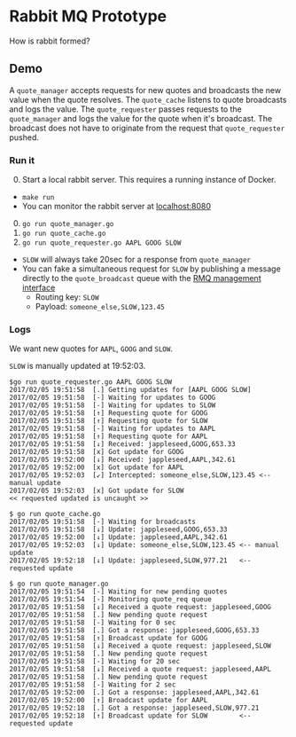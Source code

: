Rabbit MQ Prototype
====

How is rabbit formed?

## Demo
A  `quote_manager` accepts requests for new quotes and broadcasts the new value when the quote resolves. The `quote_cache` listens to quote broadcasts and logs the value. The `quote_requester` passes requests to the `quote_manager` and logs the value for the quote when it's broadcast. The broadcast does not have to originate from the request that `quote_requester` pushed.

### Run it
0. Start a local rabbit server. This requires a running instance of Docker.
  - `make run`
  - You can monitor the rabbit server at [localhost:8080](http://localhost:8080/)
0. `go run quote_manager.go`
0. `go run quote_cache.go`
0. `go run quote_requester.go AAPL GOOG SLOW`
  - `SLOW` will always take 20sec for a response from `quote_manager`
  - You can fake a simultaneous request for `SLOW` by publishing a message directly to the `quote_broadcast` queue with the [RMQ management interface](http://localhost:8080/#/exchanges/%2F/quote_broadcast)
    - Routing key: `SLOW`
    - Payload: `someone_else,SLOW,123.45`

### Logs
We want new quotes for `AAPL`, `GOOG` and `SLOW`.

`SLOW` is manually updated at 19:52:03.
```
$go run quote_requester.go AAPL GOOG SLOW     
2017/02/05 19:51:58  [.] Getting updates for [AAPL GOOG SLOW]
2017/02/05 19:51:58  [-] Waiting for updates to GOOG
2017/02/05 19:51:58  [-] Waiting for updates to SLOW
2017/02/05 19:51:58  [↑] Requesting quote for GOOG
2017/02/05 19:51:58  [↑] Requesting quote for SLOW
2017/02/05 19:51:58  [-] Waiting for updates to AAPL
2017/02/05 19:51:58  [↑] Requesting quote for AAPL
2017/02/05 19:51:58  [↓] Received: jappleseed,GOOG,653.33
2017/02/05 19:51:58  [x] Got update for GOOG
2017/02/05 19:52:00  [↓] Received: jappleseed,AAPL,342.61
2017/02/05 19:52:00  [x] Got update for AAPL
2017/02/05 19:52:03  [↙] Intercepted: someone_else,SLOW,123.45 <-- manual update
2017/02/05 19:52:03  [x] Got update for SLOW
<< requested updated is uncaught >>
```
```
$ go run quote_cache.go
2017/02/05 19:51:58  [-] Waiting for broadcasts
2017/02/05 19:51:58  [↓] Update: jappleseed,GOOG,653.33
2017/02/05 19:52:00  [↓] Update: jappleseed,AAPL,342.61
2017/02/05 19:52:03  [↓] Update: someone_else,SLOW,123.45 <-- manual update
2017/02/05 19:52:18  [↓] Update: jappleseed,SLOW,977.21   <-- requested update
```
```
$ go run quote_manager.go                 
2017/02/05 19:51:54  [-] Waiting for new pending quotes
2017/02/05 19:51:54  [-] Monitoring quote_req queue
2017/02/05 19:51:58  [↓] Received a quote request: jappleseed,GOOG
2017/02/05 19:51:58  [.] New pending quote request
2017/02/05 19:51:58  [-] Waiting for 0 sec
2017/02/05 19:51:58  [.] Got a response: jappleseed,GOOG,653.33
2017/02/05 19:51:58  [↑] Broadcast update for GOOG
2017/02/05 19:51:58  [↓] Received a quote request: jappleseed,SLOW
2017/02/05 19:51:58  [.] New pending quote request
2017/02/05 19:51:58  [-] Waiting for 20 sec
2017/02/05 19:51:58  [↓] Received a quote request: jappleseed,AAPL
2017/02/05 19:51:58  [.] New pending quote request
2017/02/05 19:51:58  [-] Waiting for 2 sec
2017/02/05 19:52:00  [.] Got a response: jappleseed,AAPL,342.61
2017/02/05 19:52:00  [↑] Broadcast update for AAPL
2017/02/05 19:52:18  [.] Got a response: jappleseed,SLOW,977.21
2017/02/05 19:52:18  [↑] Broadcast update for SLOW        <-- requested update
```
